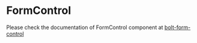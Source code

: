 # FormControl

Please check the documentation of FormControl component at [bolt-form-control](https://bolt.pismolabs.io/packages-core-components-form-control)
